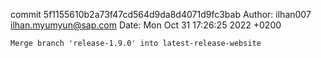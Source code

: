 commit 5f1155610b2a73f47cd564d9da8d4071d9fc3bab
Author: ilhan007 <ilhan.myumyun@sap.com>
Date:   Mon Oct 31 17:26:25 2022 +0200

    Merge branch 'release-1.9.0' into latest-release-website
